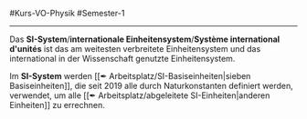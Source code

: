 #Kurs-VO-Physik  #Semester-1

---

Das **SI-System**/**internationale Einheitensystem**/**Système international d'unités** ist das am weitesten verbreitete Einheitensystem und das international in der Wissenschaft genutzte Einheitensystem.

Im **SI-System** werden  [[✒ Arbeitsplatz/SI-Basiseinheiten|sieben Basiseinheiten]], die seit 2019 alle durch Naturkonstanten definiert werden, verwendet, um alle [[✒ Arbeitsplatz/abgeleitete SI-Einheiten|anderen Einheiten]] zu errechnen.